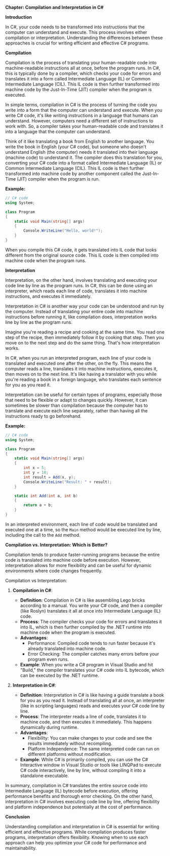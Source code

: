 **Chapter: Compilation and Interpretation in C#**

**Introduction**

In C#, your code needs to be transformed into instructions that the computer can understand and execute. This process involves either compilation or interpretation. Understanding the differences between these approaches is crucial for writing efficient and effective C# programs.

**Compilation**

Compilation is the process of translating your human-readable code into machine-readable instructions all at once, before the program runs. In C#, this is typically done by a compiler, which checks your code for errors and translates it into a form called Intermediate Language (IL) or Common Intermediate Language (CIL). This IL code is then further transformed into machine code by the Just-In-Time (JIT) compiler when the program is executed.

In simple terms, compilation in C# is the process of turning the code you write into a form that the computer can understand and execute. When you write C# code, it's like writing instructions in a language that humans can understand. However, computers need a different set of instructions to work with. So, a compiler takes your human-readable code and translates it into a language that the computer can understand.

Think of it like translating a book from English to another language. You write the book in English (your C# code), but someone who doesn't understand English (the computer) needs it translated into their language (machine code) to understand it. The compiler does this translation for you, converting your C# code into a format called Intermediate Language (IL) or Common Intermediate Language (CIL). This IL code is then further transformed into machine code by another component called the Just-In-Time (JIT) compiler when the program is run.

**Example:**
```csharp
// C# code
using System;

class Program
{
    static void Main(string[] args)
    {
        Console.WriteLine("Hello, world!");
    }
}
```
When you compile this C# code, it gets translated into IL code that looks different from the original source code. This IL code is then compiled into machine code when the program runs.

**Interpretation**

Interpretation, on the other hand, involves translating and executing your code line by line as the program runs. In C#, this can be done using an interpreter, which reads each line of code, translates it into machine instructions, and executes it immediately.

Interpretation in C# is another way your code can be understood and run by the computer. Instead of translating your entire code into machine instructions before running it, like compilation does, interpretation works line by line as the program runs.

Imagine you're reading a recipe and cooking at the same time. You read one step of the recipe, then immediately follow it by cooking that step. Then you move on to the next step and do the same thing. That's how interpretation works. 

In C#, when you run an interpreted program, each line of your code is translated and executed one after the other, on the fly. This means the computer reads a line, translates it into machine instructions, executes it, then moves on to the next line. It's like having a translator with you while you're reading a book in a foreign language, who translates each sentence for you as you read it.

Interpretation can be useful for certain types of programs, especially those that need to be flexible or adapt to changes quickly. However, it can sometimes be slower than compilation because the computer has to translate and execute each line separately, rather than having all the instructions ready to go beforehand.

**Example:**
```csharp
// C# code
using System;

class Program
{
    static void Main(string[] args)
    {
        int x = 5;
        int y = 10;
        int result = Add(x, y);
        Console.WriteLine("Result: " + result);
    }

    static int Add(int a, int b)
    {
        return a + b;
    }
}
```
In an interpreted environment, each line of code would be translated and executed one at a time, so the `Main` method would be executed line by line, including the call to the `Add` method.

**Compilation vs. Interpretation: Which is Better?**

Compilation tends to produce faster-running programs because the entire code is translated into machine code before execution. However, interpretation allows for more flexibility and can be useful for dynamic environments where code changes frequently.

Compilation vs Interpretation:

1. **Compilation in C#**:
   - **Definition**: Compilation in C# is like assembling Lego bricks according to a manual. You write your C# code, and then a compiler (like Roslyn) translates it all at once into Intermediate Language (IL) code.
   - **Process**: The compiler checks your code for errors and translates it into IL, which is then further compiled by the .NET runtime into machine code when the program is executed.
   - **Advantages**:
     - Performance: Compiled code tends to run faster because it's already translated into machine code.
     - Error Checking: The compiler catches many errors before your program even runs.
   - **Example**: When you write a C# program in Visual Studio and hit "Build," the compiler translates your C# code into IL bytecode, which can be executed by the .NET runtime.

2. **Interpretation in C#**:
   - **Definition**: Interpretation in C# is like having a guide translate a book for you as you read it. Instead of translating all at once, an interpreter (like in scripting languages) reads and executes your C# code line by line.
   - **Process**: The interpreter reads a line of code, translates it to machine code, and then executes it immediately. This happens dynamically during runtime.
   - **Advantages**:
     - Flexibility: You can make changes to your code and see the results immediately without recompiling.
     - Platform Independence: The same interpreted code can run on different platforms without modification.
   - **Example**: While C# is primarily compiled, you can use the C# Interactive window in Visual Studio or tools like LINQPad to execute C# code interactively, line by line, without compiling it into a standalone executable.

In summary, compilation in C# translates the entire source code into Intermediate Language (IL) bytecode before execution, offering performance benefits and thorough error checking. On the other hand, interpretation in C# involves executing code line by line, offering flexibility and platform independence but potentially at the cost of performance.


**Conclusion**

Understanding compilation and interpretation in C# is essential for writing efficient and effective programs. While compilation produces faster programs, interpretation offers flexibility. Knowing when to use each approach can help you optimize your C# code for performance and maintainability.

